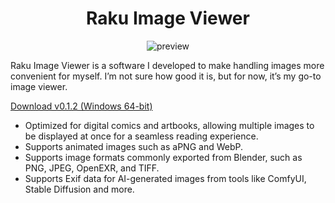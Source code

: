 <div align="center">
  <h1>Raku Image Viewer</h1>
  
  ![preview](https://github.com/user-attachments/assets/c7ad468a-7b2e-49b7-90eb-908990884c86)
</div>

Raku Image Viewer is a software I developed to make handling images more convenient for myself. I’m not sure how good it is, but for now, it’s my go-to image viewer.

[Download v0.1.2 (Windows 64-bit)](https://github.com/B5JsXzojyO/RakuImageViewer/releases/download/v0.6/RakuViewer_v0.6.12.zip)

* Optimized for digital comics and artbooks, allowing multiple images to be displayed at once for a seamless reading experience.
* Supports animated images such as aPNG and WebP.
* Supports image formats commonly exported from Blender, such as PNG, JPEG, OpenEXR, and TIFF.
* Supports Exif data for AI-generated images from tools like ComfyUI, Stable Diffusion and more.
